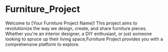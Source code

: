 # Furniture_Project
Welcome to [Your Furniture Project Name]! This project aims to revolutionize the way we design, create, and share furniture pieces. Whether you're an interior designer, a DIY enthusiast, or just someone looking to spruce up their living space,Furniture Project provides you with a comprehensive platform to explore.
